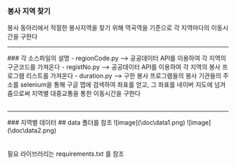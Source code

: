 ### 봉사 지역 찾기
봉사 동아리에서 적절한 봉사지역을 찾기 위해 역곡역을 기준으로
각 지역마다의 이동시간을 구한다 

<hr/>
### 각 소스파일의 설명
- regionCode.py --> 공공데이터 API를 이용하여 각 지역의 구군코드를 가져온다
- registNo.py --> 공공데이터 API를 이용하여 각 지역의 봉사 프로그램 리스트를 가져온다
- duration.py --> 구한 봉사 프로그램들의 봉사 기관들의 주소를 selenium을 통해 구글 맵에 검색하여 좌표를 얻고, 그 좌표를 네이버 지도에 넘겨줌으로써 지역별 대중교통을 통한 이동시간을 구한다
<br/><br/>
<hr/>
### 지역별 데이터
## data 폴더를 참조
![image](\doc\data1.png)
![image](\doc\data2.png)
<br/><br/><br/>
필요 라이브러리는 requirements.txt 를 참조


